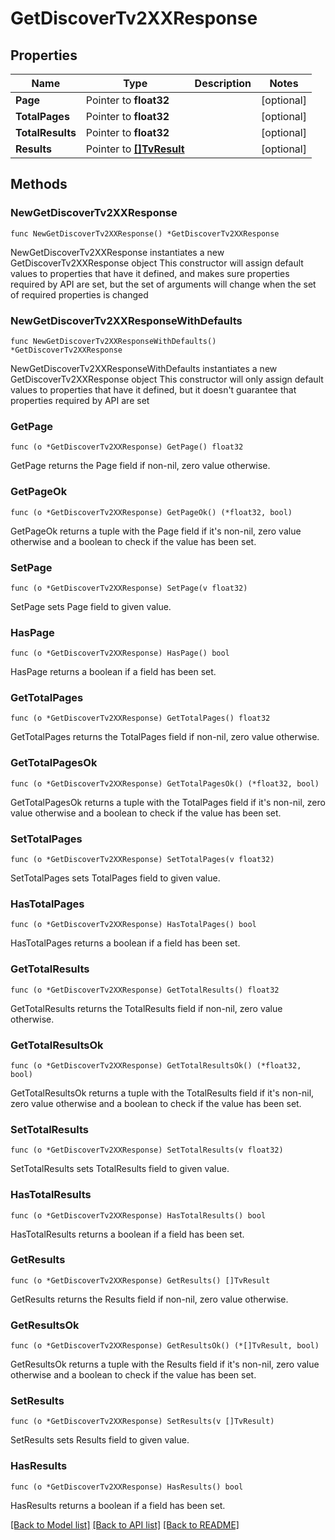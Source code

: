 # GetDiscoverTv2XXResponse

## Properties

Name | Type | Description | Notes
------------ | ------------- | ------------- | -------------
**Page** | Pointer to **float32** |  | [optional] 
**TotalPages** | Pointer to **float32** |  | [optional] 
**TotalResults** | Pointer to **float32** |  | [optional] 
**Results** | Pointer to [**[]TvResult**](TvResult.md) |  | [optional] 

## Methods

### NewGetDiscoverTv2XXResponse

`func NewGetDiscoverTv2XXResponse() *GetDiscoverTv2XXResponse`

NewGetDiscoverTv2XXResponse instantiates a new GetDiscoverTv2XXResponse object
This constructor will assign default values to properties that have it defined,
and makes sure properties required by API are set, but the set of arguments
will change when the set of required properties is changed

### NewGetDiscoverTv2XXResponseWithDefaults

`func NewGetDiscoverTv2XXResponseWithDefaults() *GetDiscoverTv2XXResponse`

NewGetDiscoverTv2XXResponseWithDefaults instantiates a new GetDiscoverTv2XXResponse object
This constructor will only assign default values to properties that have it defined,
but it doesn't guarantee that properties required by API are set

### GetPage

`func (o *GetDiscoverTv2XXResponse) GetPage() float32`

GetPage returns the Page field if non-nil, zero value otherwise.

### GetPageOk

`func (o *GetDiscoverTv2XXResponse) GetPageOk() (*float32, bool)`

GetPageOk returns a tuple with the Page field if it's non-nil, zero value otherwise
and a boolean to check if the value has been set.

### SetPage

`func (o *GetDiscoverTv2XXResponse) SetPage(v float32)`

SetPage sets Page field to given value.

### HasPage

`func (o *GetDiscoverTv2XXResponse) HasPage() bool`

HasPage returns a boolean if a field has been set.

### GetTotalPages

`func (o *GetDiscoverTv2XXResponse) GetTotalPages() float32`

GetTotalPages returns the TotalPages field if non-nil, zero value otherwise.

### GetTotalPagesOk

`func (o *GetDiscoverTv2XXResponse) GetTotalPagesOk() (*float32, bool)`

GetTotalPagesOk returns a tuple with the TotalPages field if it's non-nil, zero value otherwise
and a boolean to check if the value has been set.

### SetTotalPages

`func (o *GetDiscoverTv2XXResponse) SetTotalPages(v float32)`

SetTotalPages sets TotalPages field to given value.

### HasTotalPages

`func (o *GetDiscoverTv2XXResponse) HasTotalPages() bool`

HasTotalPages returns a boolean if a field has been set.

### GetTotalResults

`func (o *GetDiscoverTv2XXResponse) GetTotalResults() float32`

GetTotalResults returns the TotalResults field if non-nil, zero value otherwise.

### GetTotalResultsOk

`func (o *GetDiscoverTv2XXResponse) GetTotalResultsOk() (*float32, bool)`

GetTotalResultsOk returns a tuple with the TotalResults field if it's non-nil, zero value otherwise
and a boolean to check if the value has been set.

### SetTotalResults

`func (o *GetDiscoverTv2XXResponse) SetTotalResults(v float32)`

SetTotalResults sets TotalResults field to given value.

### HasTotalResults

`func (o *GetDiscoverTv2XXResponse) HasTotalResults() bool`

HasTotalResults returns a boolean if a field has been set.

### GetResults

`func (o *GetDiscoverTv2XXResponse) GetResults() []TvResult`

GetResults returns the Results field if non-nil, zero value otherwise.

### GetResultsOk

`func (o *GetDiscoverTv2XXResponse) GetResultsOk() (*[]TvResult, bool)`

GetResultsOk returns a tuple with the Results field if it's non-nil, zero value otherwise
and a boolean to check if the value has been set.

### SetResults

`func (o *GetDiscoverTv2XXResponse) SetResults(v []TvResult)`

SetResults sets Results field to given value.

### HasResults

`func (o *GetDiscoverTv2XXResponse) HasResults() bool`

HasResults returns a boolean if a field has been set.


[[Back to Model list]](../README.md#documentation-for-models) [[Back to API list]](../README.md#documentation-for-api-endpoints) [[Back to README]](../README.md)


